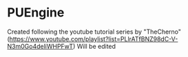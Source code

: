 # PUEngine


Created following the youtube tutorial series by "TheCherno" (https://www.youtube.com/playlist?list=PLlrATfBNZ98dC-V-N3m0Go4deliWHPFwT)
Will be edited
